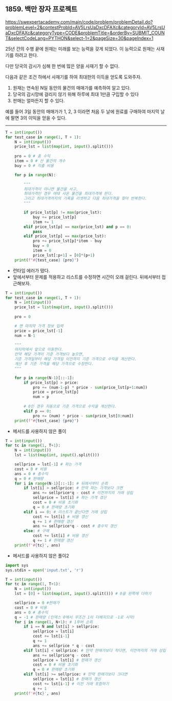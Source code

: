 ## 1859. 백만 장자 프로젝트
https://swexpertacademy.com/main/code/problem/problemDetail.do?problemLevel=2&contestProbId=AV5LrsUaDxcDFAXc&categoryId=AV5LrsUaDxcDFAXc&categoryType=CODE&problemTitle=&orderBy=SUBMIT_COUNT&selectCodeLang=PYTHON&select-1=2&pageSize=30&pageIndex=1

25년 간의 수행 끝에 원재는 미래를 보는 능력을 갖게 되었다. 이 능력으로 원재는 사재기를 하려고 한다.

다만 당국의 감시가 심해 한 번에 많은 양을 사재기 할 수 없다.

다음과 같은 조건 하에서 사재기를 하여 최대한의 이득을 얻도록 도와주자.



 1. 원재는 연속된 N일 동안의 물건의 매매가를 예측하여 알고 있다.
 2. 당국의 감시망에 걸리지 않기 위해 하루에 최대 1만큼 구입할 수 있다
 3. 판매는 얼마든지 할 수 있다.

예를 들어 3일 동안의 매매가가 1, 2, 3 이라면 처음 두 날에 원료를 구매하여 마지막 날에 팔면 3의 이익을 얻을 수 있다.

---


```python
T = int(input())
for test_case in range(1, T + 1):
    N = int(input())
    price_lst = list(map(int, input().split()))
    
    pro = 0 # 총 수익
    item = 0 # 산 물건의 개수
    buy = 0 # 지출 비용

    for p in range(N):

        """
        최대가격이 아니면 물건을 사고,
        최대가격인 경우 여태 사온 물건을 최대가격에 판다.
        그리고 최대가격까지의 기록을 리셋하고 다음 최대가격을 찾아 반복한다.
        """

        if price_lst[p] != max(price_lst):
            buy += price_lst[p]
            item += 1
        elif price_lst[p] == max(price_lst) and p == 0:
            pass
        elif price_lst[p] == max(price_lst):
            pro += price_lst[p]*item - buy
            buy = 0
            item = 0
            price_lst[:p+1] = [0]*(p+1)
    print(f"#{test_case} {pro}")
```

* 런타임 에러가 떴다.
* 앞에서부터 문제를 적용하고 리스트를 수정하면 시간이 오래 걸린다. 뒤에서부터 접근해보자.

```python
T = int(input())
for test_case in range(1, T + 1):
    N = int(input())
    price_lst = list(map(int, input().split()))
    
    pro = 0

    # 맨 마지막 가격 정보 입력
    price = price_lst[-1]
    num = N-1

    """
    마지막에서 앞으로 이동한다.
    만약 해당 가격이 기준 가격보다 높으면,
    기준 가격일부터 해당 가격일 이전까지 기준 가격으로 수익을 계산한다.
    계산 후 기준 가격을 해당 가격으로 수정한다.
    """

    for p in range(N-1)[::-1]:
        if price_lst[p] > price:
            pro += (num-1-p) * price - sum(price_lst[p+1:num])
            price = price_lst[p]
            num = p
        
        # 0인 경우 자동으로 기준 가격으로 수익을 계산한다.
        elif p == 0:
            pro += (num) * price - sum(price_lst[0:num])
    print(f"#{test_case} {pro}")
```

* 메서드를 사용하지 않은 풀이 

```python
T = int(input())
for tc in range(1, T+1):
    N = int(input())
    lst = list(map(int, input().split()))

    sellprice = lst[-1] # 파는 가격
    cost = 0 # 비용
    ans = 0 # 총수익
    q = 0 # 판매량
    for i in range(N-1)[::-1]: # 뒤에서부터 순회
        if lst[i] > sellprice: # 만약 파는 가격보다 크면
            ans += sellprice*q - cost # 이전까지의 거래 성립
            sellprice = lst[i] # 파는 가격 갱신
            cost = 0 # 비용 초기화
            q = 0 # 판매량 초기화
        elif i == 0: # 리스트가 끝난다면 거래 성립
            cost += lst[i] # 비용 갱신
            q += 1 # 판매량 갱신
            ans += sellprice*q - cost # 총수익 갱신
        else: # 구매
            cost += lst[i] # 비용 갱신
            q += 1 # 판매량 갱신
    print(f'#{tc}', ans)
```

* 메서드를 사용하지 않은 풀이2

```python
import sys
sys.stdin = open('input.txt', 'r')

T = int(input())
for tc in range(1, T+1):
    N = int(input())
    lst = [0] + list(map(int, input().split())) # 0을 왼쪽에 더하기

    sellprice = 0 #판매가
    cost = 0 # 비용
    ans = 0 # 총수익
    q = -1 # 판매량 (인덱스 0에서 무조건 1이 더해지므로 -1로 시작)
    for i in range(1, N+1): # 1투버 순회
        if i == N and lst[i] > sellprice:
            sellprice = lst[i]
            cost += lst[i-1]
            q += 1
            ans += sellprice * q - cost
        elif lst[i] < sellprice: # 만약 판매가보다 작다면, 이전까지의 거래 성립
            ans += sellprice*q - cost
            sellprice = lst[i] # 판매가 갱신
            cost = 0 # 비용 초기화
            q = 0 # 판매량 초기화
        elif lst[i] >= sellprice: # 만약 판매가보다 크다면
            sellprice = lst[i] # 판매가 갱신
            cost += lst[i-1] # 이전 거래 포함하기
            q += 1
    print(f'#{tc}', ans)




```